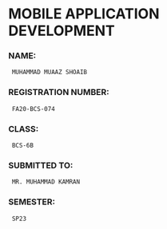 # MOBILE APPLICATION DEVELOPMENT

### NAME:
     MUHAMMAD MUAAZ SHOAIB

### REGISTRATION NUMBER:
     FA20-BCS-074

### CLASS:
     BCS-6B

### SUBMITTED TO:
     MR. MUHAMMAD KAMRAN

### SEMESTER:
     SP23


